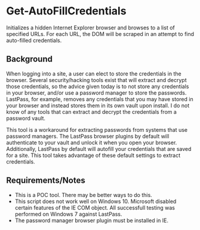 # Get-AutoFillCredentials
Initializes a hidden Internet Explorer browser and browses to a list of specified URLs. For each URL, the DOM will be scraped in an attempt to find auto-filled credentials.

## Background
When logging into a site, a user can elect to store the credentials in the browser. Several security/hacking tools exist that will extract and decrypt those credentials, so the advice given today is to not store any credentials in your browser, and/or use a password manager to store the passwords. LastPass, for example, removes any credentials that you may have stored in your browser and instead stores them in its own vault upon install. I do not know of any tools that can extract and decrypt the credentials from a password vault.

This tool is a workaround for extracting passwords from systems that use password managers. The LastPass browser plugins by default will authenticate to your vault and unlock it when you open your browser. Additionally, LastPass by default will autofill your credentials that are saved for a site. This tool takes advantage of these default settings to extract credentials.

## Requirements/Notes
* This is a POC tool. There may be better ways to do this.
* This script does not work well on Windows 10. Microsoft disabled certain features of the IE COM object. All successfull testing was performed on Windows 7 against LastPass.
* The password manager browser plugin must be installed in IE.
